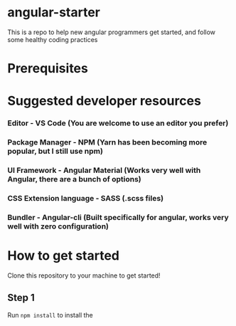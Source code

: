 # angular-starter
This is a repo to help new angular programmers get started, and follow some healthy coding practices

# Prerequisites


# Suggested developer resources

### Editor - VS Code (You are welcome to use an editor you prefer)
### Package Manager - NPM (Yarn has been becoming more popular, but I still use npm)
### UI Framework - Angular Material (Works very well with Angular, there are a bunch of options)
### CSS Extension language - SASS (.scss files)
### Bundler - Angular-cli (Built specifically for angular, works very well with zero configuration)

# How to get started

Clone this repository to your machine to get started!

## Step 1

Run `npm install` to install the 
